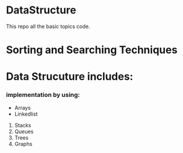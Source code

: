 # DataStructure
This repo all the basic topics code.

# Sorting and Searching Techniques


# Data Strucuture includes:

###  implementation by using:
* Arrays
* Linkedlist

1. Stacks
2. Queues
3. Trees
4. Graphs
